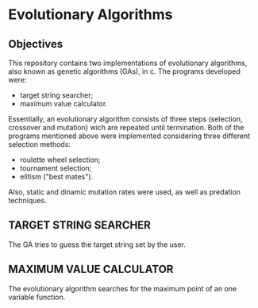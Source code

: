 # Evolutionary Algorithms

## Objectives

   This repository contains two implementations of evolutionary algorithms, also known as genetic algorithms (GAs), in c. The programs developed were:
  - target string searcher;
  - maximum value calculator.
  
  Essentially, an evolutionary algorithm consists of three steps (selection, crossover and mutation) wich are repeated until termination. Both of the programs mentioned above were implemented considering three different selection methods:
  - roulette wheel selection;
  - tournament selection;
  - elitism ("best mates").  
  
  Also, static and dinamic mutation rates were used, as well as predation techniques.

## TARGET STRING SEARCHER
  The GA tries to guess the target string set by the user. 
  

## MAXIMUM VALUE CALCULATOR
  The evolutionary algorithm searches for the maximum point of an one variable function.
  
